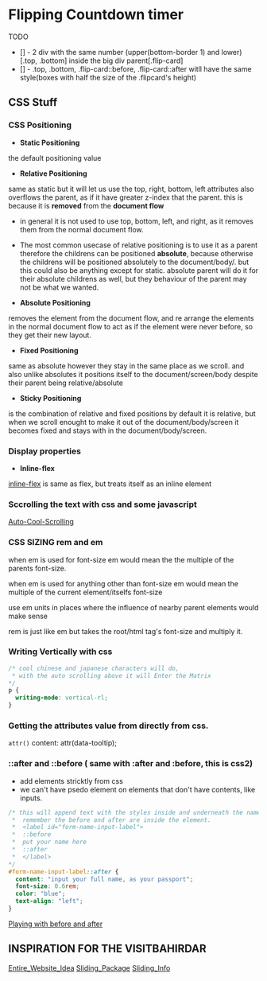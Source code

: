 # Flipping Countdown timer

TODO

- [] - 2 div with the same number (upper(bottom-border 1) and lower)[.top, .bottom] inside the big div parent[.flip-card]
- [] - .top, .bottom, .flip-card::before, .flip-card::after witll have the same style(boxes with half the size of the .flipcard's height)

## CSS Stuff

### CSS Positioning

- **Static Positioning**

the default positioning value

- **Relative Positioning**

same as static but it will let us use the top, right, bottom, left attributes
also overflows the parent, as if it have greater z-index that the parent. this is
because it is **removed** from the **document flow**

- in general it is not used to use top, bottom, left, and right, as it removes them from the normal document flow.

- The most common usecase of relative positioning is to use it as a parent therefore the childrens can be positioned **absolute**, because otherwise the childrens will be positioned absolutely to the document/body/. but this could also be anything except for static. absolute parent will do it for their absolute childrens as well, but they behaviour of the parent may not be what we wanted.

- **Absolute Positioning**

removes the element from the document flow, and re arrange the elements in the normal document flow to
act as if the element were never before, so they get their new layout.

- **Fixed Positioning**

same as absolute however they stay in the same place as we scroll.
and also unlike absolutes it positions itself to the document/screen/body despite their parent being relative/absolute

- **Sticky Positioning**

is the combination of relative and fixed positions
by default it is relative, but when we scroll enought to make it out of the document/body/screen it becomes fixed and stays with in the document/body/screen.

### Display properties

- **Inline-flex**

[inline-flex](https://haikudocs.com/flexbox/display-flex-flex-vs-inline/) is same as flex, but treats itself as an inline element

### Sccrolling the text with css and some javascript

[Auto-Cool-Scrolling](https://codepen.io/MyXoToD/pen/yLJjZEq)

### CSS SIZING rem and em

when em is used for font-size em would mean the the multiple of the parents font-size.

when em is used for anything other than font-size em would mean the multiple of the current element/itselfs font-size

use em units in places where the influence of nearby parent elements would make sense

rem is just like em but takes the root/html tag's font-size and multiply it.

### Writing Vertically with css

```css
/* cool chinese and japanese characters will do,
 * with the auto scrolling above it will Enter the Matrix
*/
p {
  writing-mode: vertical-rl;
}
```

### Getting the attributes value from directly from css.

`attr()` content: attr(data-tooltip);

### ::after and ::before ( same with :after and :before, this is css2)

- add elements stricktly from css
- we can't have psedo element on elements that don't have contents, like inputs.

```css
/* this will append text with the styles inside and underneath the name input label
 *  remember the before and after are inside the element.
 *  <label id="form-name-input-label">
 *  ::before
 *  put your name here
 *  ::after
 *  </label>
*/
#form-name-input-label::after {
  content: "input your full name, as your passport";
  font-size: 0.6rem;
  color: "blue";
  text-align: "left";
}
```

[Playing with before and after](https://codepen.io/MyXoToD/pen/qBNqbbg)

## INSPIRATION FOR THE VISITBAHIRDAR

[Entire_Website_Idea](https://codepen.io/theseventh/pen/LYVqMYb)
[Sliding_Package](https://codepen.io/dev_loop/pen/MWKbJmO)
[Sliding_Info](https://codepen.io/Akimzzy/pen/JjGKMoX)
